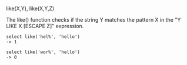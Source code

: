 like(X,Y), like(X,Y,Z)

The like() function checks if the string Y matches the pattern X in the "Y LIKE X [ESCAPE Z]" expression.

```
select like('hel%', 'hello')
-> 1

select like('wor%', 'hello')
-> 0
```
